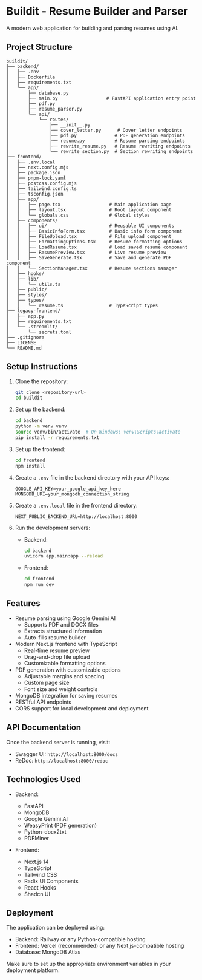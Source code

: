 # Buildit - Resume Builder and Parser

A modern web application for building and parsing resumes using AI.

## Project Structure

```
buildit/
├── backend/
│   ├── .env
│   ├── Dockerfile
│   ├── requirements.txt
│   └── app/
│       ├── database.py
│       ├── main.py                  # FastAPI application entry point
│       ├── pdf.py
│       ├── resume_parser.py
│       └── api/
│           └── routes/
│               ├── __init__.py
│               ├── cover_letter.py      # Cover letter endpoints
│               ├── pdf.py              # PDF generation endpoints
│               ├── resume.py           # Resume parsing endpoints
│               ├── rewrite_resume.py   # Resume rewriting endpoints
│               └── rewrite_section.py  # Section rewriting endpoints
├── frontend/
│   ├── .env.local
│   ├── next.config.mjs
│   ├── package.json
│   ├── pnpm-lock.yaml
│   ├── postcss.config.mjs
│   ├── tailwind.config.ts
│   ├── tsconfig.json
│   ├── app/
│   │   ├── page.tsx                  # Main application page
│   │   ├── layout.tsx                # Root layout component
│   │   └── globals.css               # Global styles
│   ├── components/
│   │   ├── ui/                       # Reusable UI components
│   │   ├── BasicInfoForm.tsx         # Basic info form component
│   │   ├── FileUpload.tsx            # File upload component
│   │   ├── FormattingOptions.tsx     # Resume formatting options
│   │   ├── LoadResume.tsx            # Load saved resume component
│   │   ├── ResumePreview.tsx         # Live resume preview
│   │   ├── SaveGenerate.tsx          # Save and generate PDF component
│   │   └── SectionManager.tsx        # Resume sections manager
│   ├── hooks/
│   ├── lib/
│   │   └── utils.ts
│   ├── public/
│   ├── styles/
│   ├── types/
│   │   └── resume.ts                 # TypeScript types
├── legacy-frontend/
│   ├── app.py
│   ├── requirements.txt
│   └── .streamlit/
│       └── secrets.toml
├── .gitignore
├── LICENSE
└── README.md
```

## Setup Instructions

1. Clone the repository:

   ```bash
   git clone <repository-url>
   cd buildit
   ```
2. Set up the backend:

   ```bash
   cd backend
   python -m venv venv
   source venv/bin/activate  # On Windows: venv\Scripts\activate
   pip install -r requirements.txt
   ```
3. Set up the frontend:

   ```bash
   cd frontend
   npm install
   ```
4. Create a `.env` file in the backend directory with your API keys:

   ```
   GOOGLE_API_KEY=your_google_api_key_here
   MONGODB_URI=your_mongodb_connection_string
   ```
5. Create a `.env.local` file in the frontend directory:

   ```
   NEXT_PUBLIC_BACKEND_URL=http://localhost:8000
   ```
6. Run the development servers:

   - Backend:
     ```bash
     cd backend
     uvicorn app.main:app --reload
     ```
   - Frontend:
     ```bash
     cd frontend
     npm run dev
     ```

## Features

- Resume parsing using Google Gemini AI
  - Supports PDF and DOCX files
  - Extracts structured information
  - Auto-fills resume builder
- Modern Next.js frontend with TypeScript
  - Real-time resume preview
  - Drag-and-drop file upload
  - Customizable formatting options
- PDF generation with customizable options
  - Adjustable margins and spacing
  - Custom page size
  - Font size and weight controls
- MongoDB integration for saving resumes
- RESTful API endpoints
- CORS support for local development and deployment

## API Documentation

Once the backend server is running, visit:

- Swagger UI: `http://localhost:8000/docs`
- ReDoc: `http://localhost:8000/redoc`

## Technologies Used

- Backend:

  - FastAPI
  - MongoDB
  - Google Gemini AI
  - WeasyPrint (PDF generation)
  - Python-docx2txt
  - PDFMiner
- Frontend:

  - Next.js 14
  - TypeScript
  - Tailwind CSS
  - Radix UI Components
  - React Hooks
  - Shadcn UI

## Deployment

The application can be deployed using:

- Backend: Railway or any Python-compatible hosting
- Frontend: Vercel (recommended) or any Next.js-compatible hosting
- Database: MongoDB Atlas

Make sure to set up the appropriate environment variables in your deployment platform.
